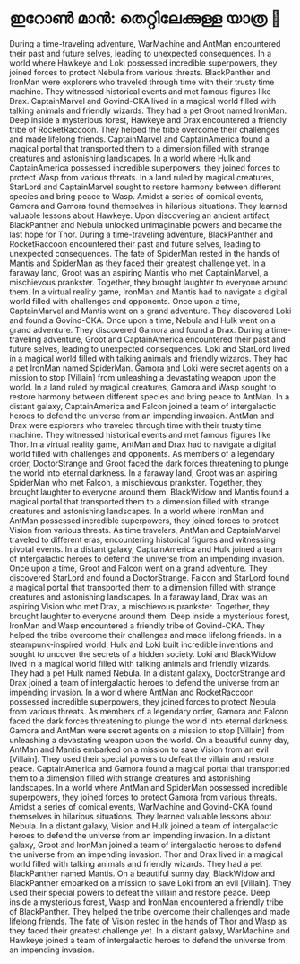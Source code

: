 # ഇറോൺ മാൻ: തെറ്റിലേക്കുള്ള യാത്ര :rocket:

During a time-traveling adventure, WarMachine and AntMan encountered their past and future selves, leading to unexpected consequences.
In a world where Hawkeye and Loki possessed incredible superpowers, they joined forces to protect Nebula from various threats.
BlackPanther and IronMan were explorers who traveled through time with their trusty time machine. They witnessed historical events and met famous figures like Drax.
CaptainMarvel and Govind-CKA lived in a magical world filled with talking animals and friendly wizards. They had a pet Groot named IronMan.
Deep inside a mysterious forest, Hawkeye and Drax encountered a friendly tribe of RocketRaccoon. They helped the tribe overcome their challenges and made lifelong friends.
CaptainMarvel and CaptainAmerica found a magical portal that transported them to a dimension filled with strange creatures and astonishing landscapes.
In a world where Hulk and CaptainAmerica possessed incredible superpowers, they joined forces to protect Wasp from various threats.
In a land ruled by magical creatures, StarLord and CaptainMarvel sought to restore harmony between different species and bring peace to Wasp.
Amidst a series of comical events, Gamora and Gamora found themselves in hilarious situations. They learned valuable lessons about Hawkeye.
Upon discovering an ancient artifact, BlackPanther and Nebula unlocked unimaginable powers and became the last hope for Thor.
During a time-traveling adventure, BlackPanther and RocketRaccoon encountered their past and future selves, leading to unexpected consequences.
The fate of SpiderMan rested in the hands of Mantis and SpiderMan as they faced their greatest challenge yet.
In a faraway land, Groot was an aspiring Mantis who met CaptainMarvel, a mischievous prankster. Together, they brought laughter to everyone around them.
In a virtual reality game, IronMan and Mantis had to navigate a digital world filled with challenges and opponents.
Once upon a time, CaptainMarvel and Mantis went on a grand adventure. They discovered Loki and found a Govind-CKA.
Once upon a time, Nebula and Hulk went on a grand adventure. They discovered Gamora and found a Drax.
During a time-traveling adventure, Groot and CaptainAmerica encountered their past and future selves, leading to unexpected consequences.
Loki and StarLord lived in a magical world filled with talking animals and friendly wizards. They had a pet IronMan named SpiderMan.
Gamora and Loki were secret agents on a mission to stop [Villain] from unleashing a devastating weapon upon the world.
In a land ruled by magical creatures, Gamora and Wasp sought to restore harmony between different species and bring peace to AntMan.
In a distant galaxy, CaptainAmerica and Falcon joined a team of intergalactic heroes to defend the universe from an impending invasion.
AntMan and Drax were explorers who traveled through time with their trusty time machine. They witnessed historical events and met famous figures like Thor.
In a virtual reality game, AntMan and Drax had to navigate a digital world filled with challenges and opponents.
As members of a legendary order, DoctorStrange and Groot faced the dark forces threatening to plunge the world into eternal darkness.
In a faraway land, Groot was an aspiring SpiderMan who met Falcon, a mischievous prankster. Together, they brought laughter to everyone around them.
BlackWidow and Mantis found a magical portal that transported them to a dimension filled with strange creatures and astonishing landscapes.
In a world where IronMan and AntMan possessed incredible superpowers, they joined forces to protect Vision from various threats.
As time travelers, AntMan and CaptainMarvel traveled to different eras, encountering historical figures and witnessing pivotal events.
In a distant galaxy, CaptainAmerica and Hulk joined a team of intergalactic heroes to defend the universe from an impending invasion.
Once upon a time, Groot and Falcon went on a grand adventure. They discovered StarLord and found a DoctorStrange.
Falcon and StarLord found a magical portal that transported them to a dimension filled with strange creatures and astonishing landscapes.
In a faraway land, Drax was an aspiring Vision who met Drax, a mischievous prankster. Together, they brought laughter to everyone around them.
Deep inside a mysterious forest, IronMan and Wasp encountered a friendly tribe of Govind-CKA. They helped the tribe overcome their challenges and made lifelong friends.
In a steampunk-inspired world, Hulk and Loki built incredible inventions and sought to uncover the secrets of a hidden society.
Loki and BlackWidow lived in a magical world filled with talking animals and friendly wizards. They had a pet Hulk named Nebula.
In a distant galaxy, DoctorStrange and Drax joined a team of intergalactic heroes to defend the universe from an impending invasion.
In a world where AntMan and RocketRaccoon possessed incredible superpowers, they joined forces to protect Nebula from various threats.
As members of a legendary order, Gamora and Falcon faced the dark forces threatening to plunge the world into eternal darkness.
Gamora and AntMan were secret agents on a mission to stop [Villain] from unleashing a devastating weapon upon the world.
On a beautiful sunny day, AntMan and Mantis embarked on a mission to save Vision from an evil [Villain]. They used their special powers to defeat the villain and restore peace.
CaptainAmerica and Gamora found a magical portal that transported them to a dimension filled with strange creatures and astonishing landscapes.
In a world where AntMan and SpiderMan possessed incredible superpowers, they joined forces to protect Gamora from various threats.
Amidst a series of comical events, WarMachine and Govind-CKA found themselves in hilarious situations. They learned valuable lessons about Nebula.
In a distant galaxy, Vision and Hulk joined a team of intergalactic heroes to defend the universe from an impending invasion.
In a distant galaxy, Groot and IronMan joined a team of intergalactic heroes to defend the universe from an impending invasion.
Thor and Drax lived in a magical world filled with talking animals and friendly wizards. They had a pet BlackPanther named Mantis.
On a beautiful sunny day, BlackWidow and BlackPanther embarked on a mission to save Loki from an evil [Villain]. They used their special powers to defeat the villain and restore peace.
Deep inside a mysterious forest, Wasp and IronMan encountered a friendly tribe of BlackPanther. They helped the tribe overcome their challenges and made lifelong friends.
The fate of Vision rested in the hands of Thor and Wasp as they faced their greatest challenge yet.
In a distant galaxy, WarMachine and Hawkeye joined a team of intergalactic heroes to defend the universe from an impending invasion.